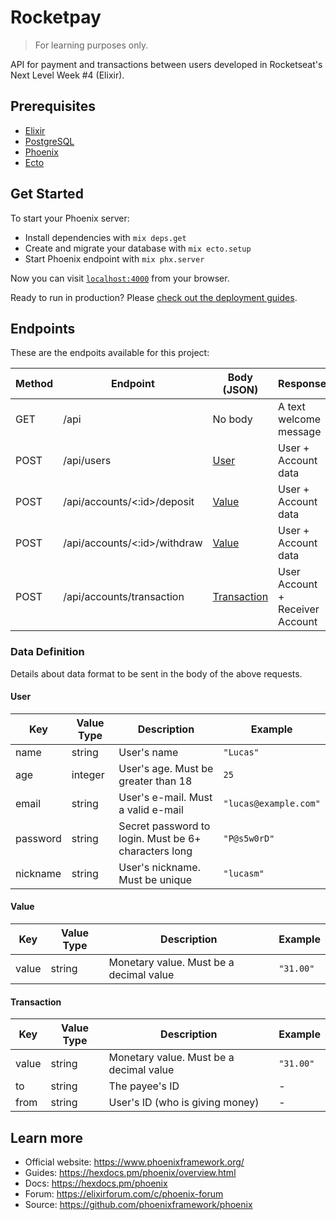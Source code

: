 # Rocketpay

> For learning purposes only.

API for payment and transactions between users developed in Rocketseat's Next Level Week #4 (Elixir).

## Prerequisites

  - [Elixir](https://elixir-lang.org/)
  - [PostgreSQL](https://www.postgresql.org/)
  - [Phoenix](https://www.phoenixframework.org/)
  - [Ecto](https://hexdocs.pm/ecto/Ecto.html)

## Get Started

To start your Phoenix server:

  * Install dependencies with `mix deps.get`
  * Create and migrate your database with `mix ecto.setup`
  * Start Phoenix endpoint with `mix phx.server`

Now you can visit [`localhost:4000`](http://localhost:4000) from your browser.

Ready to run in production? Please [check out the deployment guides](https://hexdocs.pm/phoenix/deployment.html).

## Endpoints

These are the endpoits available for this project:

| Method  | Endpoint                      | Body (JSON)                 | Response                        | 
|---------|-------------------------------|-----------------------------|---------------------------------|
| GET     | /api                          | No body                     | A text welcome message          |
| POST    | /api/users                    | [User](#user)               | User + Account data             |
| POST    | /api/accounts/<:id>/deposit   | [Value](#value)             | User + Account data             |
| POST    | /api/accounts/<:id>/withdraw  | [Value](#value)             | User + Account data             |
| POST    | /api/accounts/transaction     | [Transaction](#transaction) | User Account + Receiver Account |

### Data Definition

Details about data format to be sent in the body of the above requests.

#### User

| Key       | Value Type  | Description                                           | Example               |
|-----------|-------------|-------------------------------------------------------|-----------------------|
| name      | string      | User's name                                           | `"Lucas"`             |
| age       | integer     | User's age. Must be greater than 18                   | `25`                  |
| email     | string      | User's e-mail. Must a valid e-mail                    | `"lucas@example.com"` |
| password  | string      | Secret password to login. Must be 6+ characters long  | `"P@s5w0rD"`          |
| nickname  | string      | User's nickname. Must be unique                       | `"lucasm"`            |

#### Value

| Key       | Value Type  | Description                             | Example   |
|-----------|-------------|-----------------------------------------|-----------|
| value     | string      | Monetary value. Must be a decimal value | `"31.00"` |

#### Transaction

| Key       | Value Type  | Description                             | Example   | 
|-----------|-------------|-----------------------------------------|-----------|
| value     | string      | Monetary value. Must be a decimal value | `"31.00"` |
| to        | string      | The payee's ID                          | -         |
| from      | string      | User's ID (who is giving money)         | -         |

## Learn more

  * Official website: https://www.phoenixframework.org/
  * Guides: https://hexdocs.pm/phoenix/overview.html
  * Docs: https://hexdocs.pm/phoenix
  * Forum: https://elixirforum.com/c/phoenix-forum
  * Source: https://github.com/phoenixframework/phoenix
